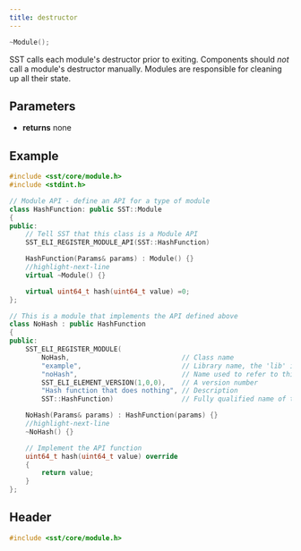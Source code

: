 ```yaml
---
title: destructor
---
```


```cpp
~Module();
```
SST calls each module's destructor prior to exiting. Components should *not* call a module's destructor manually. Modules are responsible for cleaning up all their state. 

## Parameters
* **returns** none

## Example

```cpp title="Example Hash Module API and Modules"
#include <sst/core/module.h>
#include <stdint.h>

// Module API - define an API for a type of module
class HashFunction: public SST::Module
{
public:
    // Tell SST that this class is a Module API
    SST_ELI_REGISTER_MODULE_API(SST::HashFunction)

    HashFunction(Params& params) : Module() {}
    //highlight-next-line
    virtual ~Module() {}

    virtual uint64_t hash(uint64_t value) =0;
};

// This is a module that implements the API defined above
class NoHash : public HashFunction 
{
public:
    SST_ELI_REGISTER_MODULE(
        NoHash,                            // Class name
        "example",                         // Library name, the 'lib' in SST's lib.name format
        "noHash",                          // Name used to refer to this module, the 'name' in SST's lib.name format
        SST_ELI_ELEMENT_VERSION(1,0,0),    // A version number
        "Hash function that does nothing", // Description
        SST::HashFunction)                 // Fully qualified name of the API this module implements

    NoHash(Params& params) : HashFunction(params) {}
    //highlight-next-line
    ~NoHash() {}

    // Implement the API function
    uint64_t hash(uint64_t value) override
    {
        return value;
    }
};
```

## Header
```cpp
#include <sst/core/module.h>
```
